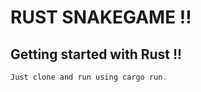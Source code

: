 # RUST SNAKEGAME !!
## Getting started with Rust !!

~~~rust
Just clone and run using cargo run.
~~~